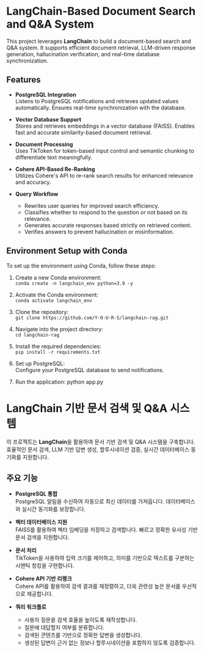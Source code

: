 # **LangChain-Based Document Search and Q&A System**

This project leverages **LangChain** to build a document-based search and Q&A system. It supports efficient document retrieval, LLM-driven response generation, hallucination verification, and real-time database synchronization.

## **Features**
- **PostgreSQL Integration**  
  Listens to PostgreSQL notifications and retrieves updated values automatically. Ensures real-time synchronization with the database.

- **Vector Database Support**  
  Stores and retrieves embeddings in a vector database (FAISS). Enables fast and accurate similarity-based document retrieval.

- **Document Processing**  
  Uses TikToken for token-based input control and semantic chunking to differentiate text meaningfully.

- **Cohere API-Based Re-Ranking**  
  Utilizes Cohere's API to re-rank search results for enhanced relevance and accuracy.
  
- **Query Workflow**  
  - Rewrites user queries for improved search efficiency.
  - Classifies whether to respond to the question or not based on its relevance.
  - Generates accurate responses based strictly on retrieved content.
  - Verifies answers to prevent hallucination or misinformation.




## **Environment Setup with Conda**

To set up the environment using Conda, follow these steps:

1. Create a new Conda environment:  
   `conda create -n langchain_env python=3.9 -y`

2. Activate the Conda environment:  
   `conda activate langchain_env`

3. Clone the repository:  
   `git clone https://github.com/Y-O-U-R-S/langchain-rag.git`

4. Navigate into the project directory:  
   `cd langchain-rag`

5. Install the required dependencies:  
   `pip install -r requirements.txt`

6. Set up PostgreSQL:  
   Configure your PostgreSQL database to send notifications.

7. Run the application:
     python app.py
   
# **LangChain 기반 문서 검색 및 Q&A 시스템**

이 프로젝트는 **LangChain**을 활용하여 문서 기반 검색 및 Q&A 시스템을 구축합니다. 효율적인 문서 검색, LLM 기반 답변 생성, 할루시네이션 검증, 실시간 데이터베이스 동기화를 지원합니다.

## **주요 기능**
- **PostgreSQL 통합**  
  PostgreSQL 알림을 수신하여 자동으로 최신 데이터를 가져옵니다. 데이터베이스와 실시간 동기화를 보장합니다.

- **벡터 데이터베이스 지원**  
  FAISS를 활용하여 벡터 임베딩을 저장하고 검색합니다. 빠르고 정확한 유사성 기반 문서 검색을 지원합니다.

- **문서 처리**  
  TikToken을 사용하여 입력 크기를 제어하고, 의미를 기반으로 텍스트를 구분하는 시맨틱 청킹을 구현합니다.

- **Cohere API 기반 리랭크**  
  Cohere API를 활용하여 검색 결과를 재정렬하고, 더욱 관련성 높은 문서를 우선적으로 제공합니다.

- **쿼리 워크플로**  
  - 사용자 질문을 검색 효율을 높이도록 재작성합니다.
  - 질문에 대답할지 여부를 분류합니다.
  - 검색된 콘텐츠를 기반으로 정확한 답변을 생성합니다.
  - 생성된 답변이 근거 없는 정보나 할루시네이션을 포함하지 않도록 검증합니다.
